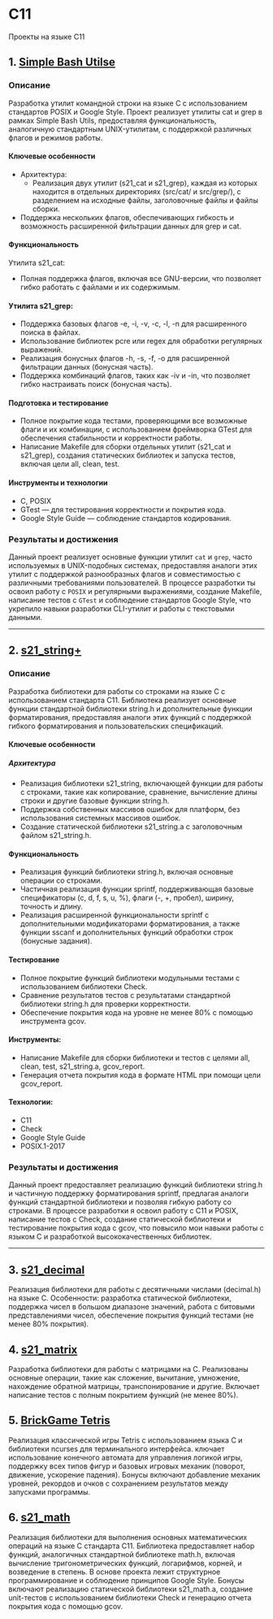 # C11

Проекты на языке C11


## 1. [Simple Bash Utilse](https://github.com/Tixon-noxit/C11/tree/main/C3_SimpleBashUtils)
### Описание
Разработка утилит командной строки на языке C с использованием стандартов POSIX и Google Style. Проект реализует утилиты cat и grep в рамках Simple Bash Utils, предоставляя функциональность, аналогичную стандартным UNIX-утилитам, с поддержкой различных флагов и режимов работы.

#### Ключевые особенности
  - Архитектура:
    - Реализация двух утилит (s21_cat и s21_grep), каждая из которых находится в отдельных директориях (src/cat/ и src/grep/), с разделением на исходные файлы, заголовочные файлы и файлы сборки.
  - Поддержка нескольких флагов, обеспечивающих гибкость и возможность расширенной фильтрации данных для grep и cat.
  
#### Функциональность
Утилита s21_cat:
  - Полная поддержка флагов, включая все GNU-версии, что позволяет гибко работать с файлами и их содержимым.
    
#### Утилита s21_grep:
  - Поддержка базовых флагов -e, -i, -v, -c, -l, -n для расширенного поиска в файлах.
  - Использование библиотек pcre или regex для обработки регулярных выражений.
  - Реализация бонусных флагов -h, -s, -f, -o для расширенной фильтрации данных (бонусная часть).
  - Поддержка комбинаций флагов, таких как -iv и -in, что позволяет гибко настраивать поиск (бонусная часть).
#### Подготовка и тестирование
  - Полное покрытие кода тестами, проверяющими все возможные флаги и их комбинации, с использованием фреймворка GTest для обеспечения стабильности и корректности работы.
  - Написание Makefile для сборки отдельных утилит (s21_cat и s21_grep), создания статических библиотек и запуска тестов, включая цели all, clean, test.
    
#### Инструменты и технологии
  - C, POSIX
  - GTest — для тестирования корректности и покрытия кода.
  - Google Style Guide — соблюдение стандартов кодирования.

### Результаты и достижения
Данный проект реализует основные функции утилит `cat` и `grep`, часто используемых в UNIX-подобных системах, предоставляя аналоги этих утилит с поддержкой разнообразных флагов и совместимостью с различными требованиями пользователей. В процессе разработки ты освоил работу с `POSIX` и регулярными выражениями, создание Makefile, написание тестов с `GTest` и соблюдение стандартов Google Style, что укрепило навыки разработки CLI-утилит и работы с текстовыми данными.

***

## 2. [s21_string+](https://github.com/Tixon-noxit/C11/tree/main/C2_s21_stringplus)
### Описание

Разработка библиотеки для работы со строками на языке C с использованием стандарта C11. Библиотека реализует основные функции стандартной библиотеки string.h и дополнительные функции форматирования, предоставляя аналоги этих функций с поддержкой гибкого форматирования и пользовательских спецификаций.

#### Ключевые особенности

##### Архитектура
  - Реализация библиотеки s21_string, включающей функции для работы с строками, такие как копирование, сравнение, вычисление длины строки и другие базовые функции string.h.
  - Поддержка собственных массивов ошибок для платформ, без использования системных массивов ошибок.
  - Создание статической библиотеки s21_string.a с заголовочным файлом s21_string.h.
    
#### Функциональность
  - Реализация функций библиотеки string.h, включая основные операции со строками.
  - Частичная реализация функции sprintf, поддерживающая базовые спецификаторы (c, d, f, s, u, %), флаги (-, +, пробел), ширину, точность и длину.
  - Реализация расширенной функциональности sprintf с дополнительными модификаторами форматирования, а также функции sscanf и дополнительных функций обработки строк (бонусные задания).
    
#### Тестирование
  - Полное покрытие функций библиотеки модульными тестами с использованием библиотеки Check.
  - Сравнение результатов тестов с результатами стандартной библиотеки string.h для проверки корректности.
  - Обеспечение покрытия кода на уровне не менее 80% с помощью инструмента gcov.
    
#### Инструменты:
  - Написание Makefile для сборки библиотеки и тестов с целями all, clean, test, s21_string.a, gcov_report.
  - Генерация отчета покрытия кода в формате HTML при помощи цели gcov_report.
    
#### Технологии:
  - C11
  - Check
  - Google Style Guide
  - POSIX.1-2017
    
### Результаты и достижения 
Данный проект предоставляет реализацию функций библиотеки string.h и частичную поддержку форматирования sprintf, предлагая аналоги функций стандартной библиотеки и позволяя гибкую работу со строками. В процессе разработки я освоил работу с C11 и POSIX, написание тестов с Check, создание статической библиотеки и тестирование покрытия кода с gcov, что повысило мои навыки работы с языком C и разработкой высококачественных библиотек.

***

## 3. [s21_decimal](https://github.com/Tixon-noxit/C11/tree/main/C5_s21_decimal)
Реализация библиотеки для работы с десятичными числами (decimal.h) на языке C. 
Особенности: разработка статической библиотеки, поддержка чисел в большом диапазоне значений, работа с битовыми представлениями чисел, обеспечение покрытия функций тестами (не менее 80% покрытия).

## 4. [s21_matrix](https://github.com/Tixon-noxit/C11/tree/main/C6_s21_matrix)
Разработка библиотеки для работы с матрицами на C. 
Реализованы основные операции, такие как сложение, вычитание, умножение, нахождение обратной матрицы, транспонирование и другие. 
Включает написание тестов с полным покрытием функций (не менее 80%).

## 5. [BrickGame Tetris](https://github.com/Tixon-noxit/C11/tree/main/C7_BrickGame_v1.0)
Реализация классической игры Tetris с использованием языка C и библиотеки ncurses для терминального интерфейса. 
ключает использование конечного автомата для управления логикой игры, поддержку всех типов фигур и базовых игровых механик (поворот, движение, ускорение падения). 
Бонусы включают добавление механик уровней, рекордов и очков с сохранением результатов между запусками программы.

## 6. [s21_math](https://github.com/Tixon-noxit/C11/tree/main/C4_s21_math)
Реализация библиотеки для выполнения основных математических операций на языке C стандарта C11. 
Библиотека предоставляет набор функций, аналогичных стандартной библиотеке math.h, включая вычисление тригонометрических функций, логарифмов, корней, и возведение в степень. 
В основе проекта лежит структурное программирование и соблюдение принципов Google Style.
Бонусы включают реализацию статической библиотеки s21_math.a, создание unit-тестов с использованием библиотеки Check и генерацию отчета покрытия кода с помощью gcov.
